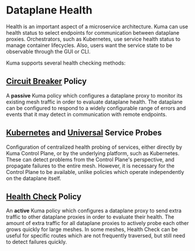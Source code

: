 # Dataplane Health

Health is an important aspect of a microservice architecture. Kuma can use health status
to select endpoints for communication between dataplane proxies.
Orchestrators, such as Kubernetes, use service health status to manage container lifecycles.
Also, users want the service state to be observable through the GUI or CLI.


Kuma supports several health checking methods:

## [Circuit Breaker](../../policies/circuit-breaker) Policy

  A **passive** Kuma policy which configures a dataplane proxy to monitor its existing
  mesh traffic in order to evaluate dataplane health. The dataplane can be configured to
  respond to a widely configurable range of errors and events that it may detect in communication
  with remote endpoints.

## [Kubernetes](../../policies/service-health-probes#kubernetes-probes) and [Universal](../../policies/service-health-probes#universal-probes) Service Probes

  Configuration of centralized health probing of services, either directly by Kuma Control Plane,
  or by the underlying platform, such as Kubernetes.  These can detect problems from the
  Control Plane's perspective, and propagate failures to the entire mesh. However, it is necessary
  for the Control Plane to be available, unlike policies which operate independently on the
  dataplane itself.

## [Health Check](../../policies/health-check) Policy

  An **active** Kuma policy which configures a dataplane proxy to send extra traffic
  to other dataplane proxies in order to evaluate their health. The amount of extra traffic
  for all dataplane proxies to actively probe each other grows quickly for large meshes. In some
  meshes, Health Check can be useful for specific routes which are not frequently traversed,
  but still need to detect failures quickly.
